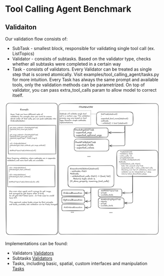 # Tool Calling Agent Benchmark

## Validaiton

Our validation flow consists of:

-   SubTask - smallest block, responsible for validating single tool call (ex. ListTopics)
-   Validator - consists of subtasks. Based on the validator type, checks whether all subtasks were completed in a certain way
-   Task - consists of validators. Every Validator can be treated as single step that is scored atomically. Visit examples/tool_calling_agent/tasks.py for more intuition. Every Task has always the same prompt and available tools, only the validation methods can be parametrized. On top of validator, you can pass extra_tool_calls param to allow model to correct itself.

![alt text](imgs/tool_calling_agent_valid_schema.png)

Implementations can be found:

-   Validators [Validators](../tool_calling_agent/validators.py)
-   Subtasks [Validators](../tool_calling_agent/tasks/subtasks.py)
-   Tasks, including basic, spatial, custom interfaces and manipulation [Tasks](../tool_calling_agent/tasks/)
